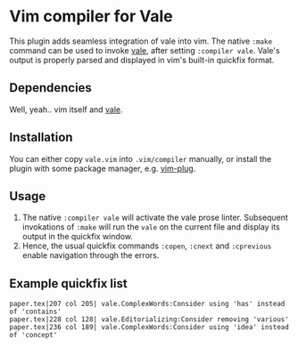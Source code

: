 # Vim compiler for Vale

This plugin adds seamless integration of vale into vim.
The native `:make` command can be used to invoke [vale](https://github.com/ValeLint/vale), after setting `:compiler vale`.
Vale's output is properly parsed and displayed in vim's built-in quickfix format.

## Dependencies

Well, yeah.. vim itself and [vale](https://github.com/ValeLint/vale).

## Installation

You can either copy `vale.vim` into `.vim/compiler` manually, or install the plugin with some package manager, e.g. [vim-plug](https://github.com/junegunn/vim-plug). 

## Usage

1. The native `:compiler vale` will activate the vale prose linter. Subsequent
   invokations of `:make` will run the `vale` on the current file and display
   its output in the quickfix window.
2. Hence, the usual quickfix commands `:copen`, `:cnext` and `:cprevious` enable navigation through the errors.

## Example quickfix list

```
paper.tex|207 col 205| vale.ComplexWords:Consider using 'has' instead of 'contains'
paper.tex|228 col 128| vale.Editorializing:Consider removing 'various'
paper.tex|236 col 189| vale.ComplexWords:Consider using 'idea' instead of 'concept'
```
